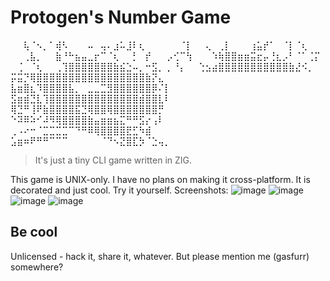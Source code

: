 # Protogen's Number Game
⠀⠀⢧⠈⠢⡀⠁⢾⠣⠀⠀⠀⠤⠀⢤⠄⣰⠥⣸⠇⢆⠀⠀⠀ 
⠀⠀⠈⡇⠀⠀⢄⠀⢀⡇⠀⠀⠀⢰⣥⡞⠁⠀⠈⡇⠈⢆⠀⠀ 
⠀⠀⢀⣧⡀⠀⠀⣷⠘⠓⣦⣤⣀⡖⠉⠈⢆⠀⠀⡃⠀⡞⠀⠀ 
⡠⢊⠉⢳⠀⠀⠀⠱⢷⣿⣿⣶⣶⣭⣖⡤⢘⣆⡠⠃⠈⠁⢈⡍ 
⠀⢈⠀⠈⢆⠀⠀⢀⢹⣿⣿⣿⣿⣿⣿⣿⣷⣮⣑⠤⡀⠒⣫⡀ 
⡀⠘⡄⠀⠀⢑⣢⣴⣿⣿⣿⣿⣿⣿⣿⣿⣿⣿⣿⣷⣜⠪⡀⠀ 
⡭⣭⡙⢿⣿⣿⣿⣿⣿⣿⣿⣿⣿⣿⣿⣿⣿⣿⣿⣿⣿⣷⡝⣄⠀
⣧⣶⣿⣆⠹⣿⣿⣿⣿⣧⡀⠀⣀⣀⣉⣻⣿⣿⣿⣿⣿⣿⡿⠌⡇
⣫⣶⣾⣙⣇⢹⣿⣿⣿⣿⣿⣿⣿⣿⣿⣿⣿⣿⣿⣿⣾⣿⣿⣇⠇
⢿⣙⠛⢸⠟⣷⣿⣿⣿⣿⣯⣙⢿⣿⣿⢿⣿⣿⣿⣿⣿⣿⣿⡛⠀
⠑⠽⠿⠵⠊⠼⠻⢿⣿⣿⣿⣿⣷⣤⣶⣶⣦⣍⠛⠛⣫⡔⢠⠇⠀
⢀⠠⠔⠒⠈⣉⣉⣉⣉⠉⠙⠛⠿⢿⣿⣿⣿⣿⣟⣋⠳⣾⠀⠀⠀
⣡⣶⠶⠟⠛⠛⠉⠉⠉⠀⠀⠀⠀⠀⠈⠙⠢⣝⣿⣏⡳⠈⣑⢤⡀
> It's just a tiny CLI game written in ZIG.

This game is UNIX-only. I have no plans on making it cross-platform. It is decorated and just cool. Try it yourself.
Screenshots:
![image](https://github.com/user-attachments/assets/8ad4534d-c247-46d6-a736-1e17d6f9c591)
![image](https://github.com/user-attachments/assets/ed209895-c5ea-4628-bc93-11449af062e2)
![image](https://github.com/user-attachments/assets/5e0ddf45-30d3-4900-8dcd-8e4db3c07369)
![image](https://github.com/user-attachments/assets/3742817c-932e-426c-9618-dbd8f8906c0d)


## Be cool

Unlicensed - hack it, share it, whatever.
But please mention me (gasfurr) somewhere?
